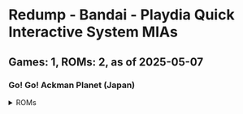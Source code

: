 # Redump - Bandai - Playdia Quick Interactive System MIAs
## Games: 1, ROMs: 2, as of 2025-05-07

### Go! Go! Ackman Planet (Japan)
<details>
<summary>ROMs</summary>

- Go! Go! Ackman Planet (Japan) (Track 1).bin, CRC: 1cbf2c16
- Go! Go! Ackman Planet (Japan) (Track 2).bin, CRC: f1974e93
</details>


